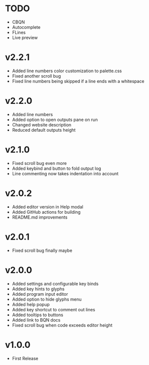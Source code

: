 
# TODO

- CBQN
- Autocomplete
- FLines
- Live preview


<!-- TODO END -->

# v2.2.1

- Added line numbers color customization to palette.css
- Fixed another scroll bug
- Fixed line numbers being skipped if a line ends with a whitespace


# v2.2.0

- Added line numbers
- Added option to open outputs pane on run
- Changed website description
- Reduced default outputs height


# v2.1.0

- Fixed scroll bug even more
- Added keybind and button to fold output log
- Line commenting now takes indentation into account


# v2.0.2

- Added editor version in Help modal
- Added GitHub actions for building
- README.md improvements


# v2.0.1

- Fixed scroll bug finally maybe


# v2.0.0

- Added settings and configurable key binds
- Added key hints to glyphs
- Added program input editor
- Added option to hide glyphs menu
- Added help popup
- Added key shortcut to comment out lines
- Added tooltips to buttons
- Added link to BQN docs
- Fixed scroll bug when code exceeds editor height


# v1.0.0

- First Release
